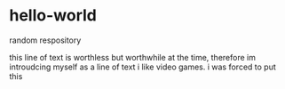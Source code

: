 # hello-world
random respository

this line of text is worthless but worthwhile at the time, therefore im introudcing myself as a line of text
i like video games. i was forced to put this
